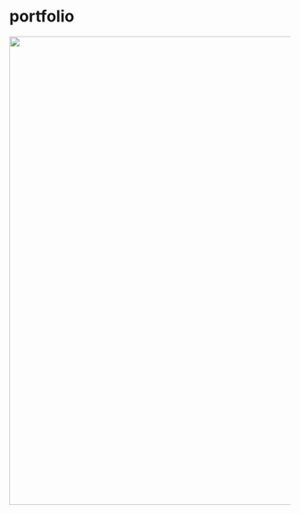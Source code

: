 # portfolio
<img width="840"  src="https://github.com/Rsirp0c/portfolio/blob/main/src/Screenshot.png">
